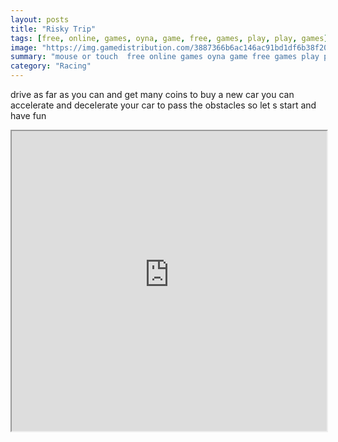 ```yaml
---
layout: posts
title: "Risky Trip"
tags: [free, online, games, oyna, game, free, games, play, play, games]
image: "https://img.gamedistribution.com/3887366b6ac146ac91bd1df6b38f20b6.jpg"
summary: "mouse or touch  free online games oyna game free games play play games"
category: "Racing"
---
```


drive as far as you can and get many coins to buy a new car you can accelerate and decelerate your car to pass the obstacles so let s start and have fun

<iframe width="100%" height="480px;" src="https://html5.gamedistribution.com/3887366b6ac146ac91bd1df6b38f20b6/"></iframe>